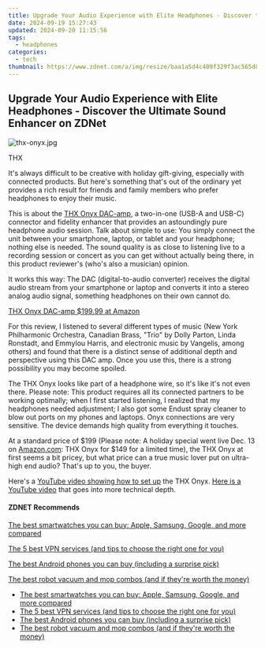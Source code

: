 ```yaml
---
title: Upgrade Your Audio Experience with Elite Headphones - Discover the Ultimate Sound Enhancer on ZDNet
date: 2024-09-19 15:27:43
updated: 2024-09-20 11:15:56
tags:
  - headphones
categories:
  - tech
thumbnail: https://www.zdnet.com/a/img/resize/baa1a5d4c409f329f3ac565d82bae7a98c821bc9/2021/12/10/ffb13fda-30c2-41c9-8d58-4f4aa311a649/thx-onyx.jpg?width=278&height=156&fit=crop&auto=webp
---
```


## Upgrade Your Audio Experience with Elite Headphones - Discover the Ultimate Sound Enhancer on ZDNet

![thx-onyx.jpg](https://www.zdnet.com/a/img/resize/e05a6f6f22f358ccf344271d4eab0a8703d58116/2021/12/10/ffb13fda-30c2-41c9-8d58-4f4aa311a649/thx-onyx.jpg?auto=webp&width=1280)

THX

It's always difficult to be creative with holiday gift-giving, especially with connected products. But here's something that's out of the ordinary yet provides a rich result for friends and family members who prefer headphones to enjoy their music.

This is about the [THX Onyx DAC-amp](https://www.thx.com/thx-onyx/), a two-in-one (USB-A and USB-C) connector and fidelity enhancer that provides an astoundingly pure headphone audio session. Talk about simple to use: You simply connect the unit between your smartphone, laptop, or tablet and your headphone; nothing else is needed. The sound quality is as close to listening live to a recording session or concert as you can get without actually being there, in this product reviewer's (who's also a musician) opinion.

It works this way: The DAC (digital-to-audio converter) receives the digital audio stream from your smartphone or laptop and converts it into a stereo analog audio signal, something headphones on their own cannot do. 

[THX Onyx DAC-amp $199.99 at Amazon](https://buy.geni.us/Proxy.ashx?TSID=368250&GR%5FURL=https%3A%2F%2Fwww.amazon.com%2Fdp%2FB09HN7887V%3FlinkCode%3Dogi%26th%3D1%26psc%3D1%26tag%3Dzd-buy-button-20%26ascsubtag%3D%5F%5FCOM%5FCLICK%5FID%5F%5F%7C9602e5ec-7038-4264-b06c-7bd0bbf5133d%7Cdtp&dtb=1)

For this review, I listened to several different types of music (New York Philharmonic Orchestra, Canadian Brass, "Trio" by Dolly Parton, Linda Ronstadt, and Emmylou Harris, and electronic music by Vangelis, among others) and found that there is a distinct sense of additional depth and perspective using this DAC amp. Once you use this, there is a strong possibility you may become spoiled.

The THX Onyx looks like part of a headphone wire, so it's like it's not even there. Please note: This product requires all its connected partners to be working optimally; when I first started listening, I realized that my headphones needed adjustment; I also got some Endust spray cleaner to blow out ports on my phones and laptops. Onyx connections are very sensitive. The device demands high quality from everything it touches.

At a standard price of $199 (Please note: A holiday special went live Dec. 13 on [Amazon.com](https://buy.geni.us/Proxy.ashx?TSID=368250&GR%5FURL=https%3A%2F%2Fwww.amazon.com%2FOnyx-Portable-Headphone-Amplifier-Cross-Platform%2Fdp%2FB09HN7887V%3Ftag%3Dzd-buy-button-20%26ascsubtag%3D%5F%5FCOM%5FCLICK%5FID%5F%5F%7C9602e5ec-7038-4264-b06c-7bd0bbf5133d%7Cdtp&dtb=1): THX Onyx for $149 for a limited time), the THX Onyx at first seems a bit pricey, but what price can a true music lover put on ultra-high end audio? That's up to you, the buyer. 

Here's a [YouTube video showing how to set up](https://www.youtube.com/watch?v=ffEl3Qiph9Q) the THX Onyx. [Here is a YouTube video](https://www.youtube.com/watch?v=15qCj2JWk40) that goes into more technical depth.

#### **ZDNET** Recommends

[The best smartwatches you can buy: Apple, Samsung, Google, and more compared](https://www.zdnet.com/article/best-smartwatch/ "The best smartwatches you can buy: Apple, Samsung, Google, and more compared")

[The 5 best VPN services (and tips to choose the right one for you)](https://www.zdnet.com/article/best-vpn/ "The 5 best VPN services (and tips to choose the right one for you)")

[The best Android phones you can buy (including a surprise pick)](https://www.zdnet.com/article/best-android-phone/ "The best Android phones you can buy (including a surprise pick)")

[The best robot vacuum and mop combos (and if they're worth the money)](https://www.zdnet.com/article/best-robot-vacuum-mop/ "The best robot vacuum and mop combos (and if they're worth the money)")

* [The best smartwatches you can buy: Apple, Samsung, Google, and more compared](https://www.zdnet.com/article/best-smartwatch/ "The best smartwatches you can buy: Apple, Samsung, Google, and more compared")
* [The 5 best VPN services (and tips to choose the right one for you)](https://www.zdnet.com/article/best-vpn/ "The 5 best VPN services (and tips to choose the right one for you)")
* [The best Android phones you can buy (including a surprise pick)](https://www.zdnet.com/article/best-android-phone/ "The best Android phones you can buy (including a surprise pick)")
* [The best robot vacuum and mop combos (and if they're worth the money)](https://www.zdnet.com/article/best-robot-vacuum-mop/ "The best robot vacuum and mop combos (and if they're worth the money)")

<ins class="adsbygoogle"
     style="display:block"
     data-ad-format="autorelaxed"
     data-ad-client="ca-pub-7571918770474297"
     data-ad-slot="1223367746"></ins>



<ins class="adsbygoogle"
     style="display:block"
     data-ad-client="ca-pub-7571918770474297"
     data-ad-slot="8358498916"
     data-ad-format="auto"
     data-full-width-responsive="true"></ins>
